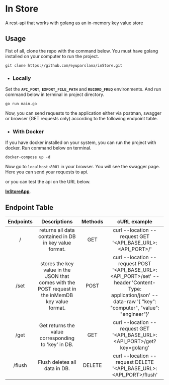 # In Store

A rest-api that works with golang as an in-memory key value store

## Usage

Fist of all, clone the repo with the command below. You must have golang installed on your computer to run the project.

```shell
git clone https://github.com/eyuparslana/inStore.git
```

+ ### Locally

Set the **`API_PORT`**, **`EXPORT_FILE_PATH`** and **`RECORD_FREQ`** environments. And run command below in terminal in
project directory.

```shell
go run main.go
```

Now, you can send requests to the application either via postman, swagger or browser (GET requests only) according to
the following endpoint table.

+ ### With Docker

If you have docker installed on your system, you can run the project with docker. Run command below on terminal.

````shell
docker-compose up -d
````

Now go to `localhost:8001` in your browser. You will see the swagger page. Here you can send your requests to api.

or you can test the api on the URL below.

**[InStoreApp](https://in-store-app.ew.r.appspot.com/)**.

## Endpoint Table

| Endpoints | Descriptions |  Methods | cURL example |
| :------:| :-----------:| :-----------:| :-----------:|
| /   | returns all data contained in DB in key value format. | GET | curl --location --request GET '<API_BASE_URL>:<API_PORT>/' |
| /set | stores the key value in the JSON that comes with the POST request in the inMemDB key value format. |POST| curl --location --request POST '<API_BASE_URL>:<API_PORT>/set' --header 'Content-Type: application/json' --data-raw '{ "key": "computer", "value": "engineer"}' |
| /get |Get returns the value corresponding to 'key' in DB. | GET | curl --location --request GET '<API_BASE_URL>:<API_PORT>/get?key=golang' |
| /flush | Flush deletes all data in DB. | DELETE | curl --location --request DELETE '<API_BASE_URL>:<API_PORT>/flush' |


